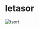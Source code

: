 # letasor
![tsort](https://user-images.githubusercontent.com/7929155/201601226-d7999664-ca0e-4caf-9320-6578d735ef91.png)
